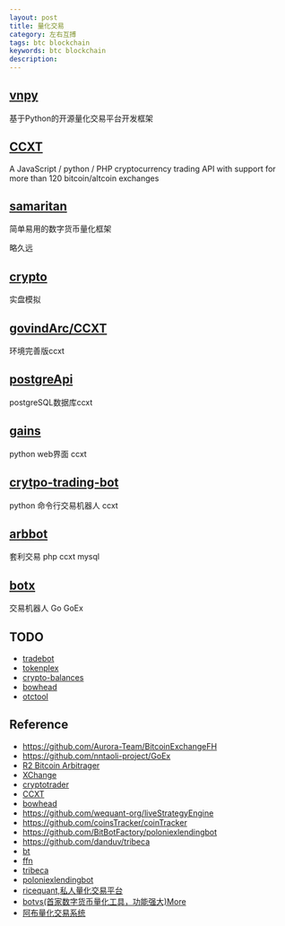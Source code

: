 ```yaml
---
layout: post
title: 量化交易
category: 左右互搏
tags: btc blockchain
keywords: btc blockchain
description: 
---
```


## [vnpy](https://github.com/vnpy/vnpy)

基于Python的开源量化交易平台开发框架

## [CCXT](https://github.com/ccxt/ccxt)

A JavaScript / python / PHP cryptocurrency trading API with support for more than 120 bitcoin/altcoin exchanges

## [samaritan](https://github.com/miaolz123/samaritan)

简单易用的数字货币量化框架

略久远

## [crypto](https://github.com/sahilb2/crypto)

实盘模拟

## [govindArc/CCXT](https://github.com/govindArc/CCXT)

环境完善版ccxt

## [postgreApi](https://github.com/EdgarSargsyan/postgreApi)

postgreSQL数据库ccxt

## [gains](https://github.com/kahihia/gains)

python web界面 ccxt

## [crytpo-trading-bot](https://github.com/realitysharesadvisors/crytpo-trading-bot)

python 命令行交易机器人 ccxt

## [arbbot](https://github.com/cryptoeax/arbbot)

套利交易 php ccxt mysql


## [botx](https://github.com/justastriver/botx)

交易机器人 Go GoEx

## TODO

* [tradebot](https://github.com/cointradingbot/tradebot)
* [tokenplex](https://github.com/pRoy24/tokenplex)
* [crypto-balances](https://github.com/orcaalliance/crypto-balances)
* [bowhead](https://github.com/joeldg/bowhead)
* [otctool](https://github.com/SuperGod/otctool)

## Reference

* <https://github.com/Aurora-Team/BitcoinExchangeFH>
* <https://github.com/nntaoli-project/GoEx>
* [R2 Bitcoin Arbitrager](https://github.com/bitrinjani/r2)
* [XChange](https://github.com/timmolter/XChange)
* [cryptotrader](https://github.com/Akagi201/cryptotrader)
* [CCXT](https://github.com/ccxt/ccxt)
* [bowhead](https://github.com/joeldg/bowhead)
* <https://github.com/wequant-org/liveStrategyEngine>
* <https://github.com/coinsTracker/coinTracker>
* <https://github.com/BitBotFactory/poloniexlendingbot>
* <https://github.com/danduv/tribeca>
* [bt](http://pmorissette.github.io/bt/)
* [ffn](http://pmorissette.github.io/ffn/)
* [tribeca](https://github.com/michaelgrosner/tribeca)
* [poloniexlendingbot](https://github.com/BitBotFactory/poloniexlendingbot)
* [ricequant,私人量化交易平台](https://github.com/ricequant/rqalpha)
* [botvs(首家数字货币量化工具，功能强大)](https://github.com/botvs)[More](https://github.com/botvs/strategies)
* [阿布量化交易系统](https://github.com/bbfamily/abu)